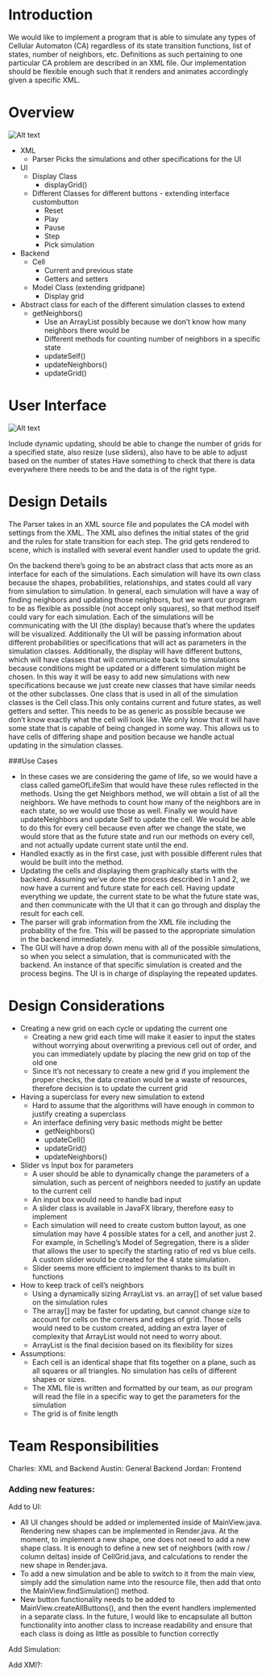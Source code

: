 Introduction
============
We would like to implement a program that is able to simulate any types of Cellular Automaton (CA) regardless of its state transition functions, list of states, number of neighbors, etc. Definitions as such pertaining to one particular CA problem are described in an XML file. Our implementation should be flexible enough such that it renders and animates accordingly given a specific XML. 

Overview
========
![Alt text](Overview.png?raw=true "Overview.png")

 - XML 
	 - Parser Picks the simulations and other specifications for the UI
 - UI
	 - Display Class
		 - displayGrid()
	 - Different Classes for different
   buttons - extending interface custombutton
	   - Reset
	   - Play
	   - Pause
	   - Step
	   - Pick simulation 
 - Backend
	- Cell
		- Current and previous state
		- Getters and
   setters
   - Model Class (extending gridpane)
	   - Display grid
  - Abstract class for each of the different simulation classes to extend
	  - getNeighbors()
		  - Use an ArrayList possibly because we don’t know how many neighbors there would be
		- Different methods for counting number of neighbors in a specific state
		- updateSelf()
		- updateNeighbors()
		- updateGrid()
		
User Interface
========
![Alt text](UI.png?raw=true "UI.png")

Include dynamic updating, should be able to change the number of grids for a specified state, also resize (use sliders), also have to be able to adjust based on the number of states
Have something to check that there is data everywhere there needs to be and the data is of the right type.

Design Details
========
The Parser takes in an XML source file and populates the CA model with settings from the XML. The XML also defines the initial states of the grid and the rules for state transition for each step. The grid gets rendered to scene, which is installed with several event handler used to update the grid. 

On the backend there’s going to be an abstract class that acts more as an interface for each of the simulations. Each simulation will have its own class because the shapes, probabilities, relationships, and states could all vary from simulation to simulation. In general, each simulation will have a way of finding neighbors and updating those neighbors, but we want our program to be as flexible as possible (not accept only squares), so that method itself could vary for each simulation. Each of the simulations will be communicating with the UI (the display) because that’s where the updates will be visualized. Additionally the UI will be passing information about different probabilities or specifications that will act as parameters in the simulation classes.  Additionally, the display will have different buttons, which will have classes that will communicate back to the simulations because conditions might be updated or a different simulation might be chosen. In this way it will be easy to add new simulations with new specifications because we just create new classes that have similar needs ot the other subclasses. One class that is used in all of the simulation classes is the Cell class.This only contains current and future states, as well getters and setter. This needs to be as generic as possible because we don’t know exactly what the cell will look like. We only know that it will have some state that is capable of being changed in some way. This allows us to have cells of differing shape and position because we handle actual updating in the simulation classes.

###Use Cases

 - In these cases we are considering the game of life, so we would have
   a class called gameOfLifeSim that would have these rules reflected in
   the methods. Using the get Neighbors method, we will obtain a list of
   all the neighbors. We have methods to count how many of the neighbors
   are in each state, so we would use those as well. Finally we would
   have updateNeighbors and update Self to update the cell. We would be
   able to do this for every cell because even after we change the
   state, we would store that as the future state and run our methods on
   every cell, and not actually update current state until the end. 
 - Handled exactly as in the first case, just with possible different
   rules that would be built into the method.
 - Updating the cells and displaying them graphically starts with the backend. Assuming we’ve
   done the process described in 1 and 2, we now have a current and
   future state for each cell. Having update everything we update, the
   current state to be what the future state was, and then communicate
   with the UI that it can go through and display the result for each
   cell.
 - The parser will grab information from the XML file including
   the probability of the fire. This will be passed to the appropriate
   simulation in the backend immediately.
 - The GUI will have a drop down
   menu with all of the possible simulations, so when you select a
   simulation, that is communicated with the backend. An instance of
   that specific simulation is created and the process begins. The UI is
   in charge of displaying the repeated updates.


Design Considerations
========
 - Creating a new grid on each cycle or updating the current one
	 - Creating a new grid each time will make it easier to input the states without worrying about overwriting a previous cell out of order, and you can immediately update by placing the new grid on top of the old one
	 - Since it’s not necessary to create a new grid if you implement the proper checks, the data creation would be a waste of resources, therefore decision is to update the current grid 
 - Having a superclass for every new simulation to extend 
	 - Hard to assume that the algorithms will have enough in common to justify creating a superclass
	 - An interface defining very basic methods might be better
		 - getNeighbors()
		 - updateCell()
		 - updateGrid()
		 - updateNeighbors()
 - Slider vs Input box for parameters
	 - A user should be able to dynamically change the parameters of a simulation, such as percent of neighbors needed to justify an update to the current cell
	 - An input box would need to handle bad input
	 - A slider class is available in JavaFX library, therefore easy to implement
	 - Each simulation will need to create custom button layout, as one simulation may have 4 possible states for a cell, and another just 2. For example, in Schelling’s Model of Segregation, there is a slider that allows the user to specify the starting ratio of red vs blue cells. A custom slider would be created for the 4 state simulation. 
	 - Slider seems more efficient to implement thanks to its built in functions
 - How to keep track of cell’s neighbors
	 - Using a dynamically sizing ArrayList<Cell> vs. an array[] of set value based on the simulation rules
	 - The array[] may be faster for updating, but cannot change size to account for cells on the corners and edges of grid. Those cells would need to be custom created, adding an extra layer of complexity that ArrayList would not need to worry about.
	 - ArrayList is the final decision based on its flexibility for sizes
- Assumptions:
	 - Each cell is an identical shape that fits together on a plane, such as all squares or all triangles. No simulation has cells of different shapes or sizes. 
	 - The XML file is written and formatted by our team, as our program will read the file in a specific way to get the parameters for the simulation
	 - The grid is of finite length

Team Responsibilities
========
Charles: XML and Backend
Austin: General Backend
Jordan: Frontend


### Adding new features:
Add to UI:
* All UI changes should be added or implemented inside of MainView.java. Rendering new shapes can be implemented in Render.java. 
At the moment, to implement a new shape, one does not need to add a new shape class. It is enough to define a new set of 
neighbors (with row / column deltas) inside of CellGrid.java, and calculations to render the new shape in Render.java.
* To add a new simulation and be able to switch to it from the main view, simply add the simulation name into the resource file,
then add that onto the MainView.findSimulation() method. 
* New button functionality needs to be added to MainView.createAllButtons(), and then the event handlers implemented in a separate class.
In the future, I would like to encapsulate all button functionality into another class to increase readability and ensure that
each class is doing as little as possible to function correctly

Add Simulation:

Add XMl?: 



